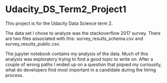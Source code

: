 # Udacity_DS_Term2_Project1

This project is for the Udacity Data Science term 2. 

The data set I chose to analyze was the stackoverflow 2017 survey. There are two files associated with this: survey_results_schema.csv and survey_results_public.csv.

The jupyter notebook contains my analysis of the data. Much of this analysis was exploratory trying to find a good topic to write on. After a couple of wrong paths I ended up on a question that piqued my curiousity, what do developers find most important in a candidate during the hiring process. 
